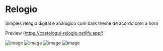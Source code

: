 # Relogio

Simples relógio digital e analógico com dark theme de acordo com a hora

Preview (https://castelogui-relogio.netlify.app/)

![image](https://user-images.githubusercontent.com/48875867/216058538-a83a8d0b-eac5-4bd5-b429-2c36285c41f0.png)
![image](https://user-images.githubusercontent.com/48875867/216058587-16a655ff-b0eb-4927-a9c0-d01bfcca2aeb.png)
![image](https://user-images.githubusercontent.com/48875867/216060278-119e03f7-3f68-40c6-9af8-15da15ccba71.png)
![image](https://user-images.githubusercontent.com/48875867/216060325-610bbc36-52e2-4371-bd5c-0dfcac78517d.png)
